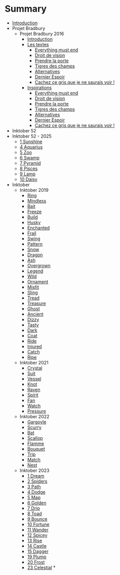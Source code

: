 # Summary

* [Introduction][1]
* Projet Bradbury
  * Projet Bradbury 2016
	* [Introduction][2]
	* [Les textes][3]
	   *  [Everything must end][4]
	   *  [Droit de vision][5]
	   *  [Prendre la porte][6]
	   *  [Tigres des champs][7]
	   *  [Alternatives][8]
	   *  [Dernier Espoir][9]
	   *  [Cachez ce gris que je ne saurais voir !][10]
	* [Inspirations][11]
	   *  [Everything must end][12]
	   *  [Droit de vision][13]
	   *  [Prendre la porte][14]
	   *  [Tigres des champs][15]
	   *  [Alternatives][16]
	   *  [Dernier Espoir][17]
	   *  [Cachez ce gris que je ne saurais voir !][18]
* Inktober 52
* Inktober 52 - 2025
	* [1 Sunshine][19]
	* [4 Aquarius][20]
	* [5 Zoo][21]
	* [6 Swamp][22]
	* [7 Pyramid][23]
	* [8 Pisces][24]
	* [9 Lamp][25]
	* [10 Daisy][26]
* Inktober
  * Inktober 2019
	* [Ring][27]
	* [Mindless][28]
	* [Bait][29]
	* [Freeze][30]
	* [Build][31]
	* [Husky][32]
	* [Enchanted][33]
	* [Frail][34]
	* [Swing][35]
	* [Pattern][36]
	* [Snow][37]
	* [Dragon][38]
	* [Ash][39]
	* [Overgrown][40]
	* [Legend][41]
	* [Wild][42]
	* [Ornament][43]
	* [Misfit][44]
	* [Sling][45]
	* [Tread][46]
	* [Treasure][47]
	* [Ghost][48]
	* [Ancient][49]
	* [Dizzy][50]
	* [Tasty][51]
	* [Dark][52]
	* [Coat][53]
	* [Ride][54]
	* [Injured][55]
	* [Catch][56]
	* [Ripe][57]
  * Inktober 2021
	* [Crystal][58]
	* [Suit][59]
	* [Vessel][60]
	* [Knot][61]
	* [Raven][62]
	* [Spirit][63]
	* [Fan][64]
	* [Watch][65]
	* [Pressure][66]
  * Inktober 2022
	* [Gargoyle][67]
	* [Scurry][68]
	* [Bat][69]
	* [Scallop][70]
	* [Flamme][71]
	* [Bouquet][72]
	* [Trip][73]
	* [Match][74]
	* [Nest][75]
  * Inktober 2023
	* [1 Dream][76]
	* [2 Spiders][77]
	* [3 Path][78]
	* [4 Dodge][79]
	* [5 Map][80]
	* [6 Golden][81]
	* [7 Drip][82]
	* [8 Toad][83]
	* [9 Bounce][84]
	* [10 Fortune][85]
	* [11 Wander][86]
	* [12 Spicey][87]
	* [13 Rise][88]
	* [14 Castle][89]
	* [15 Dagger][90]
	* [19 Plump][91]
	* [20 Frost][92]
	* [23 Celestial][93]
	\* 

[1]:	README.md
[2]:	projet_bradbury/2016/README.md
[3]:	projet_bradbury/2016/textes/textes.md
[4]:	projet_bradbury/2016/textes/everything_must_end.md
[5]:	projet_bradbury/2016/textes/droit_de_vision.md
[6]:	projet_bradbury/2016/textes/prendre_la_porte.md
[7]:	projet_bradbury/2016/textes/tigres_des_champs.md
[8]:	projet_bradbury/2016/textes/alternatives.md
[9]:	projet_bradbury/2016/textes/dernier_espoir.md
[10]:	projet_bradbury/2016/textes/gris.md
[11]:	projet_bradbury/2016/explications_textes/inspirations.md
[12]:	projet_bradbury/2016/explications_textes/everything_must_end.md
[13]:	projet_bradbury/2016/explications_textes/droit_de_vision.md
[14]:	projet_bradbury/2016/explications_textes/prendre_la_porte.md
[15]:	projet_bradbury/2016/explications_textes/tigres_des_champs.md
[16]:	projet_bradbury/2016/explications_textes/alternatives.md
[17]:	projet_bradbury/2016/explications_textes/dernier_espoir.md
[18]:	projet_bradbury/2016/explications_textes/gris.md
[19]:	inktober_52/2025/Sunshine.md
[20]:	inktober_52/2025/Aquarius.md
[21]:	inktober_52/2025/Zoo.md
[22]:	inktober_52/2025/Swamp.md
[23]:	inktober_52/2025/Pyramid.md
[24]:	inktober_52/2025/Pisces.md
[25]:	inktober_52/2025/Lamp.md
[26]:	inktober_52/2025/Daisy.md
[27]:	inktober/2019/ring.md
[28]:	inktober/2019/mindless.md
[29]:	inktober/2019/bait.md
[30]:	inktober/2019/freeze.md
[31]:	inktober/2019/build.md
[32]:	inktober/2019/husky.md
[33]:	inktober/2019/enchanted.md
[34]:	inktober/2019/frail.md
[35]:	inktober/2019/swing.md
[36]:	inktober/2019/pattern.md
[37]:	inktober/2019/snow.md
[38]:	inktober/2019/dragon.md
[39]:	inktober/2019/ash.md
[40]:	inktober/2019/overgrown.md
[41]:	inktober/2019/legend.md
[42]:	inktober/2019/wild.md
[43]:	inktober/2019/ornament.md
[44]:	inktober/2019/misfit.md
[45]:	inktober/2019/sling.md
[46]:	inktober/2019/tread.md
[47]:	inktober/2019/treasure.md
[48]:	inktober/2019/ghost.md
[49]:	inktober/2019/ancient.md
[50]:	inktober/2019/dizzy.md
[51]:	inktober/2019/tasty.md
[52]:	inktober/2019/dark.md
[53]:	inktober/2019/coat.md
[54]:	inktober/2019/ride.md
[55]:	inktober/2019/injured.md
[56]:	inktober/2019/catch.md
[57]:	inktober/2019/ripe.md
[58]:	inktober/2021/crystal.md
[59]:	inktober/2021/suit.md
[60]:	inktober/2021/vessel.md
[61]:	inktober/2021/knot.md
[62]:	inktober/2021/raven.md
[63]:	inktober/2021/spirit.md
[64]:	inktober/2021/fan.md
[65]:	inktober/2021/watch.md
[66]:	inktober/2021/pressure.md
[67]:	inktober/2022/gargoyle.md
[68]:	inktober/2022/scurry.md
[69]:	inktober/2022/bat.md
[70]:	inktober/2022/scallop.md
[71]:	inktober/2022/flamme.md
[72]:	inktober/2022/bouquet.md
[73]:	inktober/2022/trip.md
[74]:	inktober/2022/match.md
[75]:	inktober/2022/nest.md
[76]:	inktober/2023/dream.md
[77]:	inktober/2023/spiders.md
[78]:	inktober/2023/path.md
[79]:	inktober/2023/dodge.md
[80]:	inktober/2023/map.md
[81]:	inktober/2023/golden.md
[82]:	inktober/2023/drip.md
[83]:	inktober/2023/toad.md
[84]:	inktober/2023/bounce.md
[85]:	inktober/2023/fortune.md
[86]:	inktober/2023/wander.md
[87]:	inktober/2023/spicey.md
[88]:	inktober/2023/rise.md
[89]:	inktober/2023/castle.md
[90]:	inktober/2023/dagger.md
[91]:	inktober/2023/plump.md
[92]:	inktober/2023/frost.md
[93]:	inktober/2023/celestial.md